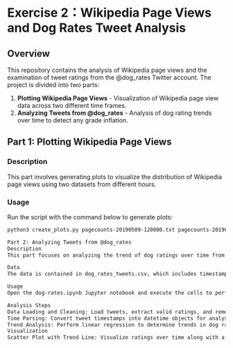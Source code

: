 # Exercise 2：Wikipedia Page Views and Dog Rates Tweet Analysis

## Overview
This repository contains the analysis of Wikipedia page views and the examination of tweet ratings from the @dog_rates Twitter account. The project is divided into two parts:
1. **Plotting Wikipedia Page Views** - Visualization of Wikipedia page view data across two different time frames.
2. **Analyzing Tweets from @dog_rates** - Analysis of dog rating trends over time to detect any grade inflation.

## Part 1: Plotting Wikipedia Page Views

### Description
This part involves generating plots to visualize the distribution of Wikipedia page views using two datasets from different hours.

### Usage
Run the script with the command below to generate plots:
```bash
python3 create_plots.py pagecounts-20190509-120000.txt pagecounts-20190509-130000.txt

Part 2: Analyzing Tweets from @dog_rates
Description
This part focuses on analyzing the trend of dog ratings over time from tweets collected from the @dog_rates Twitter account.

Data
The data is contained in dog_rates_tweets.csv, which includes timestamps and ratings extracted from the tweets.

Usage
Open the dog-rates.ipynb Jupyter notebook and execute the cells to perform the analysis and generate the plots.

Analysis Steps
Data Loading and Cleaning: Load tweets, extract valid ratings, and remove outliers.
Time Parsing: Convert tweet timestamps into datetime objects for analysis.
Trend Analysis: Perform linear regression to determine trends in dog ratings over time.
Visualization
Scatter Plot with Trend Line: Visualize ratings over time along with a linear trend line to assess rating inflation.
